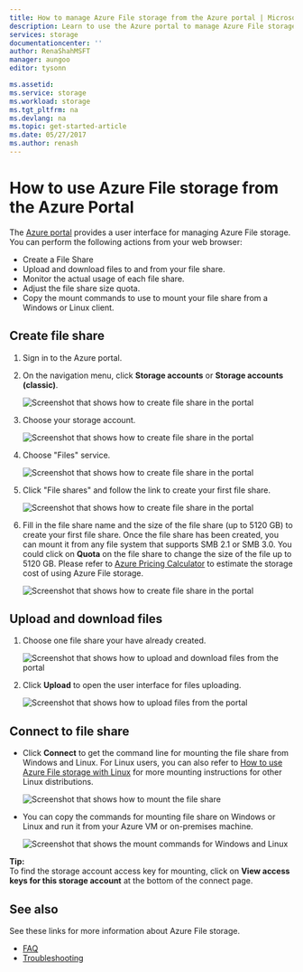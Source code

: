 ```yaml
---
title: How to manage Azure File storage from the Azure portal | Microsoft Docs
description: Learn to use the Azure portal to manage Azure File storage.
services: storage
documentationcenter: ''
author: RenaShahMSFT
manager: aungoo
editor: tysonn

ms.assetid: 
ms.service: storage
ms.workload: storage
ms.tgt_pltfrm: na
ms.devlang: na
ms.topic: get-started-article
ms.date: 05/27/2017
ms.author: renash
---
```


# How to use Azure File storage from the Azure Portal
The [Azure portal](https://portal.azure.com) provides a user interface for managing Azure File storage. You can perform the following actions from your web browser:

* Create a File Share
* Upload and download files to and from your file share.
* Monitor the actual usage of each file share.
* Adjust the file share size quota.
* Copy the mount commands to use to mount your file share from a Windows or Linux client.

## Create file share
1. Sign in to the Azure portal.
2. On the navigation menu, click **Storage accounts** or **Storage accounts (classic)**.
    
    ![Screenshot that shows how to create file share in the portal](media/storage-file-how-to-use-files-portal/use-files-portal-create-file-share1.png)

3. Choose your storage account.

    ![Screenshot that shows how to create file share in the portal](media/storage-file-how-to-use-files-portal/use-files-portal-create-file-share2.png)

4. Choose "Files" service.

    ![Screenshot that shows how to create file share in the portal](media/storage-file-how-to-use-files-portal/use-files-portal-create-file-share3.png)

5. Click "File shares" and follow the link to create your first file share.

    ![Screenshot that shows how to create file share in the portal](media/storage-file-how-to-use-files-portal/use-files-portal-create-file-share4.png)

6. Fill in the file share name and the size of the file share (up to 5120 GB) to create your first file share. Once the file share has been created, you can mount it from any file system that supports SMB 2.1 or SMB 3.0. You could click on **Quota** on the file share to change the size of the file up to 5120 GB. Please refer to [Azure Pricing Calculator](https://azure.microsoft.com/pricing/calculator/) to estimate the storage cost of using Azure File storage.

    ![Screenshot that shows how to create file share in the portal](media/storage-file-how-to-use-files-portal/use-files-portal-create-file-share5.png)

## Upload and download files
1. Choose one file share your have already created.

    ![Screenshot that shows how to upload and download files from the portal](media/storage-file-how-to-use-files-portal/use-files-portal-upload-file1.png)

2. Click **Upload** to open the user interface for files uploading.

    ![Screenshot that shows how to upload files from the portal](media/storage-file-how-to-use-files-portal/use-files-portal-upload-file2.png)

## Connect to file share
-  Click **Connect** to get the command line for mounting the file share from Windows and Linux. For Linux users, you can also refer to [How to use Azure File storage with Linux](storage-how-to-use-files-linux.md) for more mounting instructions for other Linux distributions.

    ![Screenshot that shows how to mount the file share](media/storage-file-how-to-use-files-portal/use-files-portal-connect.png)
-  You can copy the commands for mounting file share on Windows or Linux and run it from your Azure VM or on-premises machine.

    ![Screenshot that shows the mount commands for Windows and Linux](media/storage-file-how-to-use-files-portal/use-files-portal-show-mount-commands.png)

**Tip:**  
To find the storage account access key for mounting, click on **View access keys for this storage account** at the bottom of the connect page.

## See also
See these links for more information about Azure File storage.

* [FAQ](storage-files-faq.md)
* [Troubleshooting](storage-troubleshoot-file-connection-problems.md)
